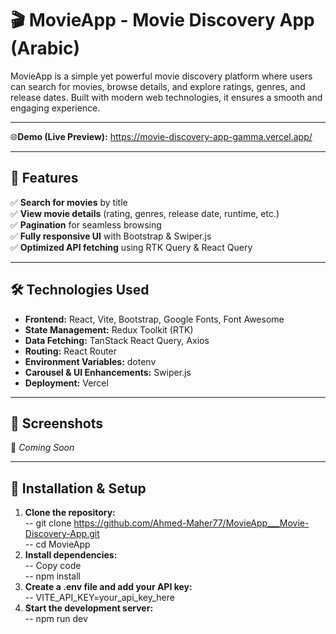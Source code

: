 # 🎬 MovieApp - Movie Discovery App (Arabic)

MovieApp is a simple yet powerful movie discovery platform where users can search for movies, browse details, and explore ratings, genres, and release dates. Built with modern web technologies, it ensures a smooth and engaging experience.

<hr/>

🌐**Demo (Live Preview):** <a href="https://movie-discovery-app-gamma.vercel.app/" target="_blank">https://movie-discovery-app-gamma.vercel.app/</a> 

<hr />

## 🚀 Features  
✅ **Search for movies** by title  
✅ **View movie details** (rating, genres, release date, runtime, etc.)  
✅ **Pagination** for seamless browsing  
✅ **Fully responsive UI** with Bootstrap & Swiper.js  
✅ **Optimized API fetching** using RTK Query & React Query  

<hr />

## 🛠️ Technologies Used  
- **Frontend:** React, Vite, Bootstrap, Google Fonts, Font Awesome  
- **State Management:** Redux Toolkit (RTK)  
- **Data Fetching:** TanStack React Query, Axios  
- **Routing:** React Router  
- **Environment Variables:** dotenv  
- **Carousel & UI Enhancements:** Swiper.js  
- **Deployment:** Vercel  

<hr />

## 📸 Screenshots  
🚧 _Coming Soon_  

<hr />

## 🔧 Installation & Setup  
1. **Clone the repository:** <br/>
-- git clone https://github.com/Ahmed-Maher77/MovieApp___Movie-Discovery-App.git <br/>
-- cd MovieApp
2. **Install dependencies:** <br/>
-- Copy code <br/>
-- npm install
3. **Create a .env file and add your API key:** <br/>
-- VITE_API_KEY=your_api_key_here <br/>
4. **Start the development server:** <br/>
-- npm run dev
